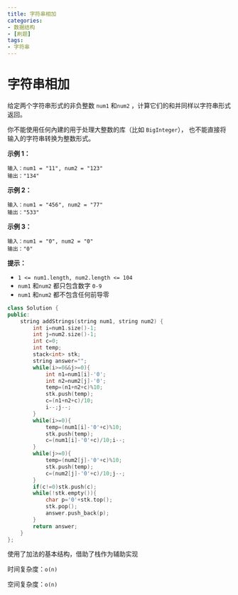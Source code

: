 ```yaml
---
title: 字符串相加
categories:
- 数据结构
- [刷题]
tags:
- 字符串
---
```

# 字符串相加

给定两个字符串形式的非负整数 `num1` 和`num2` ，计算它们的和并同样以字符串形式返回。

你不能使用任何內建的用于处理大整数的库（比如 `BigInteger`）， 也不能直接将输入的字符串转换为整数形式。

**示例 1：**

```
输入：num1 = "11", num2 = "123"
输出："134"
```

**示例 2：**

```
输入：num1 = "456", num2 = "77"
输出："533"
```

**示例 3：**

```
输入：num1 = "0", num2 = "0"
输出："0"
```

**提示：**

- `1 <= num1.length, num2.length <= 104`
- `num1` 和`num2` 都只包含数字 `0-9`
- `num1` 和`num2` 都不包含任何前导零

```c++
class Solution {
public:
    string addStrings(string num1, string num2) {
        int i=num1.size()-1;
        int j=num2.size()-1;
        int c=0;
        int temp;
        stack<int> stk;
        string answer="";
        while(i>=0&&j>=0){
            int n1=num1[i]-'0';
            int n2=num2[j]-'0';
            temp=(n1+n2+c)%10;
            stk.push(temp);
            c=(n1+n2+c)/10; 
            i--;j--;
        }
        while(i>=0){
            temp=(num1[i]-'0'+c)%10;
            stk.push(temp);
            c=(num1[i]-'0'+c)/10;i--;
        }
        while(j>=0){
            temp=(num2[j]-'0'+c)%10;
            stk.push(temp);
            c=(num2[j]-'0'+c)/10;j--;
        }
        if(c!=0)stk.push(c);
        while(!stk.empty()){
            char p='0'+stk.top();
            stk.pop();
            answer.push_back(p);
        }
        return answer;
    }
};
```

使用了加法的基本结构，借助了栈作为辅助实现

时间复杂度：`o(n)`

空间复杂度：`o(n)`